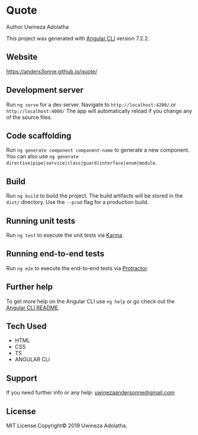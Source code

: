 # Quote

Author Uwineza Adolatha

This project was generated with [Angular CLI](https://github.com/angular/angular-cli) version 7.2.2.

## Website

https://anders3onne.github.io/quote/

## Development server

Run `ng serve` for a dev server. Navigate to `http://localhost:4200/`.or `http://localhost:4000/` The app will automatically reload if you change any of the source files.

## Code scaffolding

Run `ng generate component component-name` to generate a new component. You can also use `ng generate directive|pipe|service|class|guard|interface|enum|module`.

## Build

Run `ng build` to build the project. The build artifacts will be stored in the `dist/` directory. Use the `--prod` flag for a production build.

## Running unit tests

Run `ng test` to execute the unit tests via [Karma](https://karma-runner.github.io).

## Running end-to-end tests

Run `ng e2e` to execute the end-to-end tests via [Protractor](http://www.protractortest.org/).

## Further help

To get more help on the Angular CLI use `ng help` or go check out the [Angular CLI README](https://github.com/angular/angular-cli/blob/master/README.md).

## Tech Used

- HTML
- CSS
- TS
- ANGULAR CLI

## Support

If you need further info or any help: uwinezaandersonne@gmail.com

## License

MIT License Copyright© 2019 Uwineza Adolatha.
